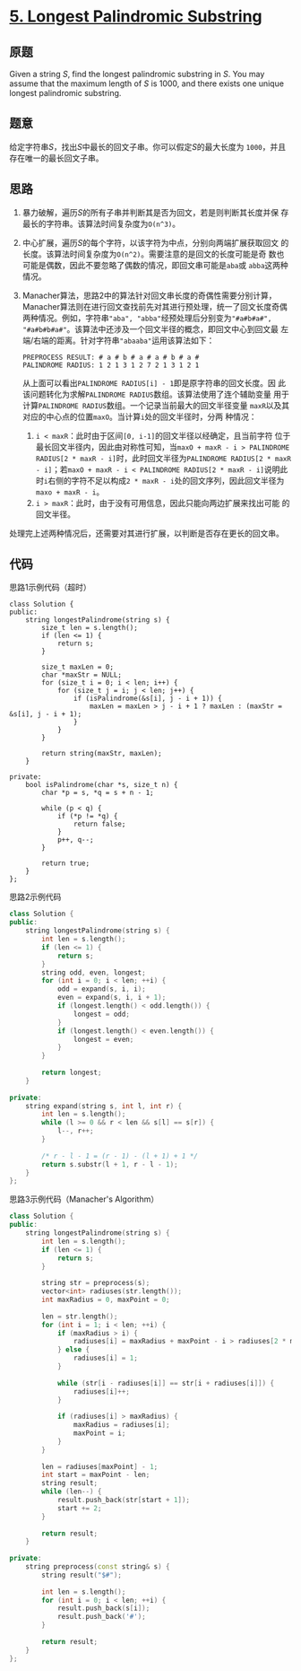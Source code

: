 [5. Longest Palindromic Substring](https://leetcode.com/problems/longest-palindromic-substring/)
==================================

原题
----

Given a string *S*, find the longest palindromic substring in *S*. You
may assume that the maximum length of *S* is 1000, and there exists
one unique longest palindromic substring.

题意
----

给定字符串*S*，找出*S*中最长的回文子串。你可以假定*S*的最大长度为
`1000`，并且存在唯一的最长回文子串。

思路
----

1. 暴力破解，遍历*S*的所有子串并判断其是否为回文，若是则判断其长度并保
   存最长的字符串。该算法时间复杂度为`O(n^3)`。
2. 中心扩展，遍历*S*的每个字符，以该字符为中点，分别向两端扩展获取回文
   的长度。该算法时间复杂度为`O(n^2)`。需要注意的是回文的长度可能是奇
   数也可能是偶数，因此不要忽略了偶数的情况，即回文串可能是`aba`或
   `abba`这两种情况。
3. Manacher算法，思路2中的算法针对回文串长度的奇偶性需要分别计算，
   Manacher算法则在进行回文查找前先对其进行预处理，统一了回文长度奇偶
   两种情况。例如，字符串`"aba", "abba"`经预处理后分别变为`"#a#b#a#",
   "#a#b#b#a#"`。该算法中还涉及一个回文半径的概念，即回文中心到回文最
   左端/右端的距离。针对字符串`"abaaba"`运用该算法如下：
   
   ```
   PREPROCESS RESULT: # a # b # a # a # b # a # 
   PALINDROME RADIUS: 1 2 1 3 1 2 7 2 1 3 1 2 1
   ```
   
   从上面可以看出`PALINDROME RADIUS[i] - 1`即是原字符串的回文长度。因
   此该问题转化为求解`PALINDROME RADIUS`数组。该算法使用了连个辅助变量
   用于计算`PALINDROME RADIUS`数组。一个记录当前最大的回文半径变量
   `maxR`以及其对应的中心点的位置`maxO`。当计算`i`处的回文半径时，分两
   种情况：
   
   1. `i < maxR`：此时由于区间`[0, i-1]`的回文半径以经确定，且当前字符
      位于最长回文半径内，因此由对称性可知，当`maxO + maxR - i >
      PALINDROME RADIUS[2 * maxR - i]`时，此时回文半径为`PALINDROME
      RADIUS[2 * maxR - i]`；若`maxO + maxR - i < PALINDROME
      RADIUS[2 * maxR - i]`说明此时`i`右侧的字符不足以构成`2 * maxR -
      i`处的回文序列，因此回文半径为`maxo + maxR - i`。
   2. `i > maxR`：此时，由于没有可用信息，因此只能向两边扩展来找出可能
      的回文半径。
	  
  处理完上述两种情况后，还需要对其进行扩展，以判断是否存在更长的回文串。


代码
----

思路1示例代码（超时）
```
class Solution {
public:
	string longestPalindrome(string s) {
		size_t len = s.length();
		if (len <= 1) {
			return s;
		}
		
		size_t maxLen = 0;
		char *maxStr = NULL;
		for (size_t i = 0; i < len; i++) {
			for (size_t j = i; j < len; j++) {
				if (isPalindrome(&s[i], j - i + 1)) {
					maxLen = maxLen > j - i + 1 ? maxLen : (maxStr = &s[i], j - i + 1);
				}
			}
		}
		
		return string(maxStr, maxLen);
	}
	
private:
	bool isPalindrome(char *s, size_t n) {
		char *p = s, *q = s + n - 1;
		
		while (p < q) {
			if (*p != *q) {
				return false;
			}
			p++, q--;
		}
		
		return true;
	}
};
```

思路2示例代码
```C++
class Solution {
public:
	string longestPalindrome(string s) {
		int len = s.length();
		if (len <= 1) {
			return s;
		}
		string odd, even, longest;
		for (int i = 0; i < len; ++i) {
			odd = expand(s, i, i);
			even = expand(s, i, i + 1);
			if (longest.length() < odd.length()) {
				longest = odd;
			}
			if (longest.length() < even.length()) {
				longest = even;
			}
		}
		
		return longest;
	}
	
private:
	string expand(string s, int l, int r) {
		int len = s.length();
		while (l >= 0 && r < len && s[l] == s[r]) {
			l--, r++;
		}
		
		/* r - l - 1 = (r - 1) - (l + 1) + 1 */
		return s.substr(l + 1, r - l - 1);
	}
};
```

思路3示例代码（Manacher's Algorithm）
```C++
class Solution {
public:
	string longestPalindrome(string s) {
		int len = s.length();
		if (len <= 1) {
			return s;
		}
		
		string str = preprocess(s);
		vector<int> radiuses(str.length());
		int maxRadius = 0, maxPoint = 0;
		
		len = str.length();
		for (int i = 1; i < len; ++i) {
			if (maxRadius > i) {
				radiuses[i] = maxRadius + maxPoint - i > radiuses[2 * maxPoint - i] ? maxRadius + maxPoint - i : radiuses[2 * maxPoint - i];
			} else {
				radiuses[i] = 1;
			}
			
			while (str[i - radiuses[i]] == str[i + radiuses[i]]) {
				radiuses[i]++;
			}
			
			if (radiuses[i] > maxRadius) {
				maxRadius = radiuses[i];
				maxPoint = i;
			}
		}
		
		len = radiuses[maxPoint] - 1;
		int start = maxPoint - len;
		string result;
		while (len--) {
			result.push_back(str[start + 1]);
			start += 2;
		}
		
		return result;
	}
	
private:
	string preprocess(const string& s) {
		string result("$#");
		
		int len = s.length();
		for (int i = 0; i < len; ++i) {
			result.push_back(s[i]);
			result.push_back('#');
		}
		
		return result;
	}
};
```
